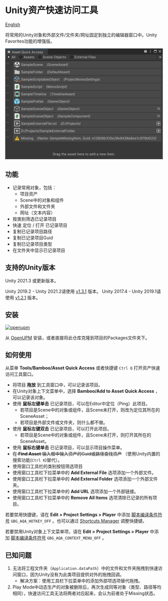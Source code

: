 # Unity资产快速访问工具

[English](./README.md)

将常用的Unity对象和外部文件/文件夹/网址固定到独立的编辑器窗口中。Unity Favorites功能的增强版。

![Asset Quick Access Window](./Documents~/imgs/img_sample_asset_quick_access_window.png)

## 功能

- 记录常用对象，包括：
  - 项目资产
  - Scene中的对象和组件
  - 外部文件和文件夹
  - 网址（文本内容）
- 按类别筛选已记录项目
- 快速 定位 / 打开 已记录项目
- 复制已记录项目路径
- 复制已记录项目Guid
- 复制已记录项目类型
- 在文件夹中显示已记录项目

## 支持的Unity版本

Unity 2021.3 或更新版本。

Unity 2019.2 - Unity 2021.2请使用 [v1.3.1](https://github.com/SolarianZ/UnityAssetQuickAccessTool/releases/tag/v1.3.1) 版本。
Unity 2017.4 - Unity 2019.1请使用 [v1.2.1](https://github.com/SolarianZ/UnityAssetQuickAccessTool/releases/tag/v1.2.1) 版本。

## 安装

[![openupm](https://img.shields.io/npm/v/com.greenbamboogames.assetquickaccess?label=openupm&registry_uri=https://package.openupm.com)](https://openupm.com/packages/com.greenbamboogames.assetquickaccess/)

从 [OpenUPM](https://openupm.com/packages/com.greenbamboogames.assetquickaccess) 安装，或者直接将此仓库克隆到项目的Packages文件夹下。

## 如何使用

从菜单 **Tools/Bamboo/Asset Quick Access** 或者快捷键 `Ctrl Q` 打开资产快速访问工具窗口。

- 将项目 **拖放** 到工具窗口中，可以记录该项目。
- 在Unity对象上下文菜单中，选择 **Bamboo/Add to Asset Quick Access** ，可以记录该对象。
- 使用 **鼠标左键单击** 已记录项目，可以在Editor中定位（Ping）此项目。
  - 若项目是Scene中的对象或组件，且Scene未打开，则改为定位其所在的SceneAsset；
  - 若项目是外部文件或文件夹，则什么都不做。
- 使用 **鼠标左键双击** 已记录项目，可以打开此项目。
  - 若项目是Scene中的对象或组件，且Scene未打开，则打开其所在的SceneAsset。
- 使用 **鼠标右键单击** 已记录项目，可以显示项目操作菜单。
- ~~在 **Find Asset** 输入框中输入资产的Guid或路径查找资产~~ （使用Unity内置的搜索功能(`Ctrl K`)替代）。
- 使用窗口工具栏的类别按钮筛选项目
- 使用窗口工具栏下拉菜单中的 **Add External File** 选项添加一个外部文件。
- 使用窗口工具栏下拉菜单中的 **Add External Folder** 选项添加一个外部文件夹。
- 使用窗口工具栏下拉菜单中的 **Add URL** 选项添加一个外部链接。
- 使用窗口工具栏下拉菜单中的 **Remove All Items** 选项清除已记录的所有项目。

若要禁用快捷键，请在 **Edit > Project Settings > Player** 中添加 [脚本编译条件符号](https://docs.unity3d.com/Manual/CustomScriptingSymbols.html) `GBG_AQA_HOTKEY_OFF` 。也可以通过 [Shortcuts Manager](https://docs.unity3d.com/Manual/ShortcutsManager.html) 调整快捷键。

若要禁用Unity对象上下文菜单项，请在 **Edit > Project Settings > Player** 中添加 [脚本编译条件符号](https://docs.unity3d.com/Manual/CustomScriptingSymbols.html) `GBG_AQA_CONTEXT_MENU_OFF` 。

## 已知问题

1. 无法将工程文件夹（`Application.dataPath`）中的文件和文件夹拖拽到快速访问窗口，因为Unity没有为此类项目提供对外的拖拽回调。
   - 解决方案：使用工具栏下拉菜单中的添加外部项选项替代拖拽。
2. Play Mode中动态生产的对象被删除后，再次生成同等对象（类型、路径等均相同），快速访问工具无法将两者对应起来，会认为前者处于Missing状态。